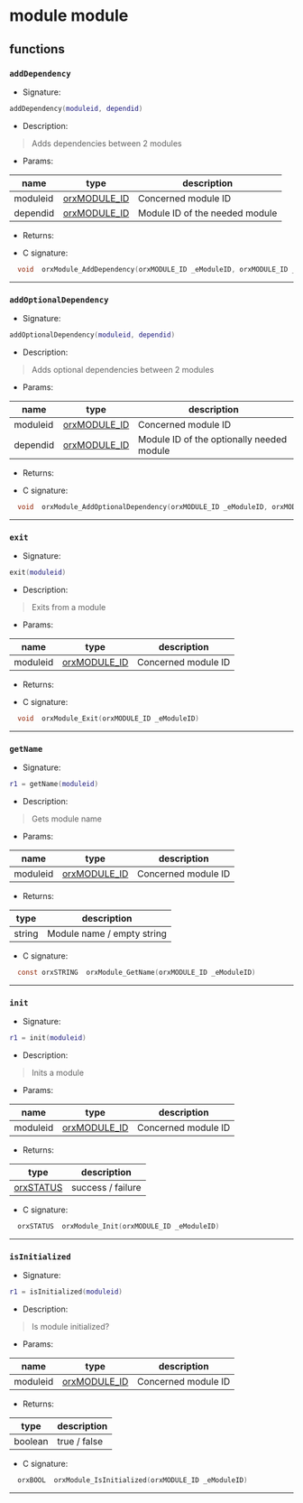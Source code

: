 # module module

## functions

### **`addDependency`**

* Signature:

```lua
addDependency(moduleid, dependid)
```

* Description:

> Adds dependencies between 2 modules

* Params:

name | type | description 
--- | --- | ---
moduleid | [orxMODULE_ID](../enums.md#orxmodule_id)  | Concerned module ID
dependid | [orxMODULE_ID](../enums.md#orxmodule_id)  | Module ID of the needed module

* Returns:

* C signature:

```c
  void  orxModule_AddDependency(orxMODULE_ID _eModuleID, orxMODULE_ID _eDependID)
```

---

### **`addOptionalDependency`**

* Signature:

```lua
addOptionalDependency(moduleid, dependid)
```

* Description:

> Adds optional dependencies between 2 modules

* Params:

name | type | description 
--- | --- | ---
moduleid | [orxMODULE_ID](../enums.md#orxmodule_id)  | Concerned module ID
dependid | [orxMODULE_ID](../enums.md#orxmodule_id)  | Module ID of the optionally needed module

* Returns:

* C signature:

```c
  void  orxModule_AddOptionalDependency(orxMODULE_ID _eModuleID, orxMODULE_ID _eDependID)
```

---

### **`exit`**

* Signature:

```lua
exit(moduleid)
```

* Description:

> Exits from a module

* Params:

name | type | description 
--- | --- | ---
moduleid | [orxMODULE_ID](../enums.md#orxmodule_id)  | Concerned module ID

* Returns:

* C signature:

```c
  void  orxModule_Exit(orxMODULE_ID _eModuleID)
```

---

### **`getName`**

* Signature:

```lua
r1 = getName(moduleid)
```

* Description:

> Gets module name

* Params:

name | type | description 
--- | --- | ---
moduleid | [orxMODULE_ID](../enums.md#orxmodule_id)  | Concerned module ID

* Returns:

type | description 
--- | ---
string | Module name / empty string

* C signature:

```c
  const orxSTRING  orxModule_GetName(orxMODULE_ID _eModuleID)
```

---

### **`init`**

* Signature:

```lua
r1 = init(moduleid)
```

* Description:

> Inits a module

* Params:

name | type | description 
--- | --- | ---
moduleid | [orxMODULE_ID](../enums.md#orxmodule_id)  | Concerned module ID

* Returns:

type | description 
--- | ---
[orxSTATUS](../enums.md#orxstatus)  | success / failure

* C signature:

```c
  orxSTATUS  orxModule_Init(orxMODULE_ID _eModuleID)
```

---

### **`isInitialized`**

* Signature:

```lua
r1 = isInitialized(moduleid)
```

* Description:

> Is module initialized?

* Params:

name | type | description 
--- | --- | ---
moduleid | [orxMODULE_ID](../enums.md#orxmodule_id)  | Concerned module ID

* Returns:

type | description 
--- | ---
boolean | true / false

* C signature:

```c
  orxBOOL  orxModule_IsInitialized(orxMODULE_ID _eModuleID)
```

---

